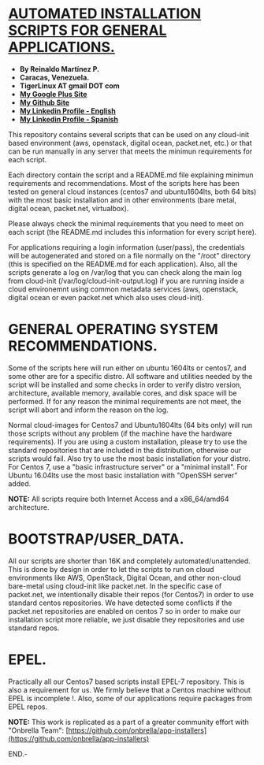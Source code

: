 # [AUTOMATED INSTALLATION SCRIPTS FOR GENERAL APPLICATIONS.](http://tigerlinux.github.io)

- **By Reinaldo Martínez P.**
- **Caracas, Venezuela.**
- **TigerLinux AT gmail DOT com**
- **[My Google Plus Site](https://plus.google.com/+ReinaldoMartinez)**
- **[My Github Site](https://github.com/tigerlinux)**
- **[My Linkedin Profile - English](https://ve.linkedin.com/in/tigerlinux/en)**
- **[My Linkedin Profile - Spanish](https://ve.linkedin.com/in/tigerlinux/es)**

This repository contains several scripts that can be used on any cloud-init based environment (aws, openstack, digital ocean, packet.net, etc.) or that can be run manually in any server that meets the minimun requirements for each script.

Each directory contain the script and a README.md file explaining minimun requirements and recommendations. Most of the scripts here has been tested on general cloud instances (centos7 and ubuntu1604lts, both 64 bits) with the most basic installation and in other environments (bare metal, digital ocean, packet.net, virtualbox).

Please always check the minimal requirements that you need to meet on each script (the README.md includes this information for every script here).

For applications requiring a login information (user/pass), the credentials will be autogenerated and stored on a file normally on the "/root" directory (this is specified on the README.md for each application). Also, all the scripts generate a log on /var/log that you can check along the main log from cloud-init (/var/log/cloud-init-output.log) if you are running inside a cloud environemnt using common metadata services (aws, openstack, digital ocean or even packet.net which also uses cloud-init).


# GENERAL OPERATING SYSTEM RECOMMENDATIONS.

Some of the scripts here will run either on ubuntu 1604lts or centos7, and some other are for a specific distro. All software and utilities needed by the script will be installed and some checks in order to verify distro version, architecture, available memory, available cores, and disk space will be performed. If for any reason the minimal requirements are not meet, the script will abort and inform the reason on the log.

Normal cloud-images for Centos7 and Ubuntu1604lts (64 bits only) will run those scripts without any problem (if the machine have the hardware requirements). If you are using a custom installation, please try to use the standard repositories that are included in the distribution, otherwise our scripts would fail. Also try to use the most basic installation for your distro. For Centos 7, use a "basic infrastructure server" or a "minimal install". For Ubuntu 16.04lts use the most basic installation with "OpenSSH server" added.

**NOTE:** All scripts require both Internet Access and a x86_64/amd64 architecture.


# BOOTSTRAP/USER_DATA.

All our scripts are shorter than 16K and completely automated/unattended. This is done by design in order to let the scripts to run on cloud environments like AWS, OpenStack, Digital Ocean, and other non-cloud bare-metal using cloud-init like packet.net. In the specific case of packet.net, we intentionally disable their repos (for Centos7) in order to use standard centos repositories. We have detected some conflicts if the packet.net repositories are enabled on centos 7 so in order to make our installation script more reliable, we just disable they repositories and use standard repos.


# EPEL.

Practically all our Centos7 based scripts install EPEL-7 repository. This is also a requirement for us. We firmly believe that a Centos machine without EPEL is incomplete !. Also, some of our applications require packages from EPEL repos.

**NOTE:** This work is replicated as a part of a greater community effort with "Onbrella Team": [https://github.com/onbrella/app-installers](https://github.com/onbrella/app-installers)

END.-
